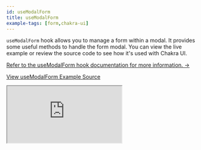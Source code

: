 ```yaml
---
id: useModalForm
title: useModalForm
example-tags: [form,chakra-ui]
---
```


`useModalForm` hook allows you to manage a form within a modal. It provides some useful methods to handle the form modal. You can view the live example or review the source code to see how it's used with Chakra UI.

[Refer to the useModalForm hook documentation for more information. →](/api-reference/chakra-ui/hooks/form/useModalForm.md)

[View useModalForm Example Source](https://github.com/refinedev/refine/tree/master/examples/form/chakra-ui/useModalForm)

<iframe loading="lazy" src="https://stackblitz.com/github/refinedev/refine/tree/master/examples/form/chakra-ui/useModalForm?embed=1&view=preview&theme=dark&preset=node&ctl=1"
  style={{width: "100%", height:"80vh", border: "0px", borderRadius: "8px", overflow:"hidden"}}
  title="chakra-ui-use-modal-form-example"
  allow="accelerometer; ambient-light-sensor; camera; encrypted-media; geolocation; gyroscope; hid; microphone; midi; payment; usb; vr; xr-spatial-tracking"
  sandbox="allow-forms allow-modals allow-popups allow-presentation allow-same-origin allow-scripts"
></iframe>
